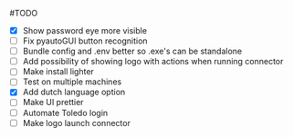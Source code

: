 #TODO

- [x] Show password eye more visible
- [ ] Fix pyautoGUI button recognition
- [ ] Bundle config and .env better so .exe's can be standalone
- [ ] Add possibility of showing logo with actions when running connector
- [ ] Make install lighter
- [ ] Test on multiple machines
- [x] Add dutch language option
- [ ] Make UI prettier
- [ ] Automate Toledo login
- [ ] Make logo launch connector